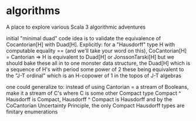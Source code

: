 # algorithms

A place to explore various Scala 3 algorithmic adventures

initial "minimal duad" code
idea is to validate the equivalence of Cocantorian[H] with Duad[H]. Explicitly:
for a "Hausdorff" type H with computable equality == (and we'll take your word on this),
  CoCantorian[H] = Cantorian => H    is equivalent to Duad[H]    or JonssonTarski[H]
but we should bake these all in to one monster data structure, the Duad[H]
which is a sequence of H's with period some power of 2
these being equivalent to the "J-T ordinal" which is an H-copower of 1 in the topos of J-T algebras

one could generalize to:
instead of using Cantorian = a stream of Booleans, make it a stream of C's where C is some other Compact type
  Compact ^ Hausdorff is Compact, Hausdorff ^ Compact is Hausdorff
and by the CoCantorian Uncertainty Principle, the only Compact Hausdorff types are finitary enumerations

